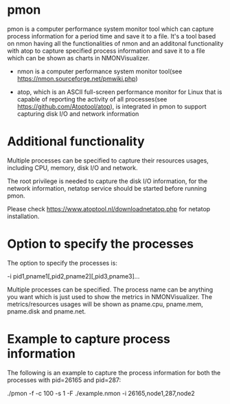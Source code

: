 # pmon
pmon is a computer performance system monitor tool which can capture process information for a period time and save it to a file. It's a tool based on nmon having all the functionalities of nmon and an additonal functionality with atop to capture specified process information and save it to a file which can be shown as charts in NMONVisualizer.

- nmon is a computer performance system monitor tool(see https://nmon.sourceforge.net/pmwiki.php)

- atop, which is an ASCII full-screen performance monitor for Linux that is capable of reporting the activity of all processes(see https://github.com/Atoptool/atop), is integrated in pmon to support capturing disk I/O and network information

# Additional functionality
Multiple processes can be specified to capture their resources usages, including CPU, memory, disk I/O and network. 

The root privilege is needed to capture the disk I/O information, for the network information, netatop service should be started before running pmon.

Please check https://www.atoptool.nl/downloadnetatop.php for netatop installation.

# Option to specify the processes
The option to specify the processes is:

-i pid1,pname1[,pid2,pname2][,pid3,pname3]...

Multiple processes can be specified. The process name can be anything you want which is just used to show the metrics in NMONVisualizer. The metrics/resources usages will be shown as pname.cpu, pname.mem, pname.disk and pname.net.

# Example to capture process information
The following is an example to capture the process information for both the processes with pid=26165 and pid=287:

./pmon -f -c 100 -s 1 -F ./example.nmon -i 26165,node1,287,node2



